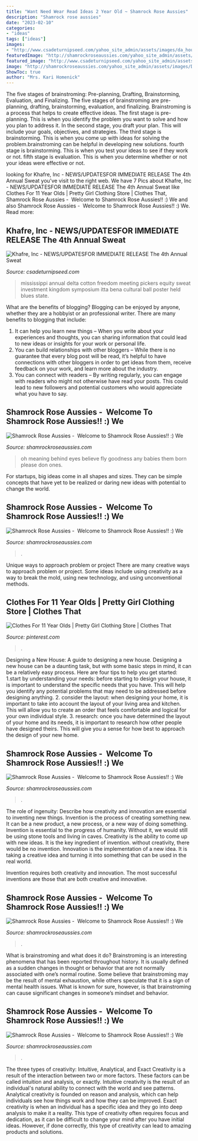 ```yaml
---
title: "Want Need Wear Read Ideas 2 Year Old ~ Shamrock Rose Aussies"
description: "Shamrock rose aussies"
date: "2023-02-10"
categories:
- "ideas"
tags: ["ideas"]
images:
- "http://www.csadeturnipseed.com/yahoo_site_admin/assets/images/da_house_poster.268215411_std.JPG"
featuredImage: "http://shamrockroseaussies.com/yahoo_site_admin/assets/images/DSC_0424.79194751_std.JPG"
featured_image: "http://www.csadeturnipseed.com/yahoo_site_admin/assets/images/da_house_poster.268215411_std.JPG"
image: "http://shamrockroseaussies.com/yahoo_site_admin/assets/images/DSC_0664.124232016_std.JPG"
ShowToc: true
author: "Mrs. Kari Homenick"
---
```



The five stages of brainstroming: Pre-planning, Drafting, Brainstorming, Evaluation, and Finalizing.
The five stages of brainstroming are pre-planning, drafting, brainstorming, evaluation, and finalizing. Brainstroming is a process that helps to create effective ideas. The first stage is pre-planning. This is when you identify the problem you want to solve and how you plan to address it. In the second stage, you draft your plan. This will include your goals, objectives, and strategies. The third stage is brainstorming. This is when you come up with ideas for solving the problem.brainstroming can be helpful in developing new solutions. fourth stage is brainstorming. This is when you test your ideas to see if they work or not. fifth stage is evaluation. This is when you determine whether or not your ideas were effective or not.

	

		
looking for Khafre, Inc - NEWS/UPDATES﻿FOR IMMEDIATE RELEASE The 4th Annual Sweat you've visit to the right web. We have 7 Pics about Khafre, Inc - NEWS/UPDATES﻿FOR IMMEDIATE RELEASE The 4th Annual Sweat like Clothes For 11 Year Olds | Pretty Girl Clothing Store | Clothes That, Shamrock Rose Aussies - ﻿﻿﻿ Welcome to Shamrock Rose Aussies!! :) We and also Shamrock Rose Aussies - ﻿﻿﻿ Welcome to Shamrock Rose Aussies!! :) We. Read more:
		
    
## Khafre, Inc - NEWS/UPDATES﻿FOR IMMEDIATE RELEASE The 4th Annual Sweat

<img loading=lazy src="http://www.csadeturnipseed.com/yahoo_site_admin/assets/images/da_house_poster.268215411_std.JPG" onerror="this.onerror=null;this.src='https://tse4.mm.bing.net/th?id=OIP.NIV8DW-wPM6xs-BCyXHW7QHaLc&amp;pid=15.1';" alt="Khafre, Inc - NEWS/UPDATES﻿FOR IMMEDIATE RELEASE The 4th Annual Sweat">

_Source: csadeturnipseed.com_

>mississippi annual delta cotton freedom meeting pickers equity sweat investment kingdom symposium itta bena cultural ball poster held blues state. 

	

What are the benefits of blogging?
Blogging can be enjoyed by anyone, whether they are a hobbyist or an professional writer. There are many benefits to blogging that include: 
1. It can help you learn new things – When you write about your experiences and thoughts, you can sharing information that could lead to new ideas or insights for your work or personal life. 
2. You can build relationships with other bloggers – While there is no guarantee that every blog post will be read, it’s helpful to have connections with other bloggers in order to get ideas from them, receive feedback on your work, and learn more about the industry. 
3. You can connect with readers – By writing regularly, you can engage with readers who might not otherwise have read your posts. This could lead to new followers and potential customers who would appreciate what you have to say. 

    
## Shamrock Rose Aussies - ﻿﻿﻿ Welcome To Shamrock Rose Aussies!! :) We

<img loading=lazy src="http://shamrockroseaussies.com/yahoo_site_admin/assets/images/DSC_0424.79194751_std.JPG" onerror="this.onerror=null;this.src='https://tse3.mm.bing.net/th?id=OIP.kkHtauIFzSUUcO9SvmikqgHaE-&amp;pid=15.1';" alt="Shamrock Rose Aussies - ﻿﻿﻿ Welcome to Shamrock Rose Aussies!! :) We">

_Source: shamrockroseaussies.com_

>oh meaning behind eyes believe fly goodness any babies them born please don ones. 

	

For startups, big ideas come in all shapes and sizes. They can be simple concepts that have yet to be realized or daring new ideas with potential to change the world.

    
## Shamrock Rose Aussies - ﻿﻿﻿ Welcome To Shamrock Rose Aussies!! :) We

<img loading=lazy src="http://shamrockroseaussies.com/yahoo_site_admin/assets/images/DSC_0087.217100211_std.JPG" onerror="this.onerror=null;this.src='https://tse2.mm.bing.net/th?id=OIP.SBTHaK_7yNyer8ZJ_x0rRQHaE9&amp;pid=15.1';" alt="Shamrock Rose Aussies - ﻿﻿﻿ Welcome to Shamrock Rose Aussies!! :) We">

_Source: shamrockroseaussies.com_

>. 

	

Unique ways to approach problem or project
There are many creative ways to approach problem or project. Some ideas include using creativity as a way to break the mold, using new technology, and using unconventional methods.

    
## Clothes For 11 Year Olds | Pretty Girl Clothing Store | Clothes That

<img loading=lazy src="https://i.pinimg.com/736x/50/5b/31/505b31ed887b51a7387507b2973de7c2.jpg" onerror="this.onerror=null;this.src='https://tse2.mm.bing.net/th?id=OIP.gKYshrZi6jIWkCl7M4pAmgHaJy&amp;pid=15.1';" alt="Clothes For 11 Year Olds | Pretty Girl Clothing Store | Clothes That">

_Source: pinterest.com_

>. 

	

Designing a New House: A guide to designing a new house.
Designing a new house can be a daunting task, but with some basic steps in mind, it can be a relatively easy process. Here are four tips to help you get started: 1.start by understanding your needs: before starting to design your house, it is important to understand the specific needs that you have. This will help you identify any potential problems that may need to be addressed before designing anything. 2. consider the layout: when designing your home, it is important to take into account the layout of your living area and kitchen. This will allow you to create an order that feels comfortable and logical for your own individual style. 3. research: once you have determined the layout of your home and its needs, it is important to research how other people have designed theirs. This will give you a sense for how best to approach the design of your new home. 
    
## Shamrock Rose Aussies - ﻿﻿﻿ Welcome To Shamrock Rose Aussies!! :) We

<img loading=lazy src="http://shamrockroseaussies.com/yahoo_site_admin/assets/images/DSC_0664.124232016_std.JPG" onerror="this.onerror=null;this.src='https://tse1.mm.bing.net/th?id=OIP.cDlM6J2Wp4PEo9mcr3_N_gHaE-&amp;pid=15.1';" alt="Shamrock Rose Aussies - ﻿﻿﻿ Welcome to Shamrock Rose Aussies!! :) We">

_Source: shamrockroseaussies.com_

>. 

	

The role of ingenuity: Describe how creativity and innovation are essential to inventing new things.
Invention is the process of creating something new. It can be a new product, a new process, or a new way of doing something. Invention is essential to the progress of humanity. Without it, we would still be using stone tools and living in caves.
Creativity is the ability to come up with new ideas. It is the key ingredient of invention. without creativity, there would be no invention. Innovation is the implementation of a new idea. It is taking a creative idea and turning it into something that can be used in the real world.

Invention requires both creativity and innovation. The most successful inventions are those that are both creative and innovative.

    
## Shamrock Rose Aussies - ﻿﻿﻿ Welcome To Shamrock Rose Aussies!! :) We

<img loading=lazy src="http://shamrockroseaussies.com/yahoo_site_admin/assets/images/DSC_0789.124232618_std.JPG" onerror="this.onerror=null;this.src='https://tse1.mm.bing.net/th?id=OIP.sebjmXqADm-oD36V6t2aDwHaE-&amp;pid=15.1';" alt="Shamrock Rose Aussies - ﻿﻿﻿ Welcome to Shamrock Rose Aussies!! :) We">

_Source: shamrockroseaussies.com_

>. 

	

What is brainstroming and what does it do?
Brainstroming is an interesting phenomena that has been reported throughout history. It is usually defined as a sudden changes in thought or behavior that are not normally associated with one’s normal routine. Some believe that brainstroming may be the result of mental exhaustion, while others speculate that it is a sign of mental health issues. What is known for sure, however, is that brainstroming can cause significant changes in someone’s mindset and behavior.

    
## Shamrock Rose Aussies - ﻿﻿﻿ Welcome To Shamrock Rose Aussies!! :) We

<img loading=lazy src="http://shamrockroseaussies.com/yahoo_site_admin/assets/images/DSC_0296.114214106_std.jpg" onerror="this.onerror=null;this.src='https://tse4.mm.bing.net/th?id=OIP.um2zJdqZFnwdoex8ekB5jgHaEV&amp;pid=15.1';" alt="Shamrock Rose Aussies - ﻿﻿﻿ Welcome to Shamrock Rose Aussies!! :) We">

_Source: shamrockroseaussies.com_

>. 

	

The three types of creativity: Intuitive, Analytical, and Exact
Creativity is a result of the interaction between two or more factors. These factors can be called intuition and analysis, or exactly. Intuitive creativity is the result of an individual's natural ability to connect with the world and see patterns. Analytical creativity is founded on reason and analysis, which can help individuals see how things work and how they can be improved. 
Exact creativity is when an individual has a specific idea and they go into deep analysis to make it a reality. This type of creativity often requires focus and dedication, as it can be difficult to change your mind after you have initial ideas. However, if done correctly, this type of creativity can lead to amazing products and solutions.


